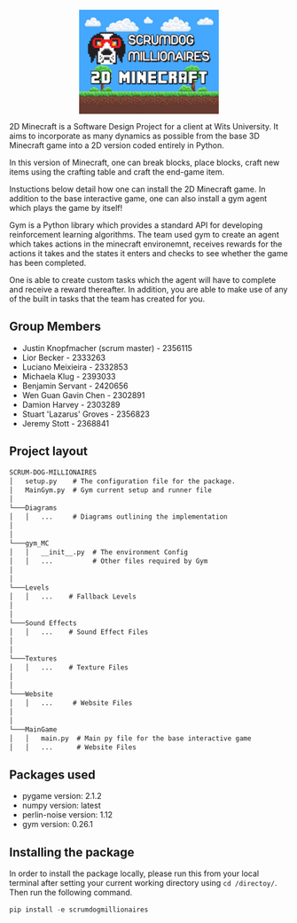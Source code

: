 <!---
<img src="assets/fullLogo.jpg" alt="FullLogo" width="400" style="
  display: block;
  margin-left: auto;
  margin-right: auto;
  width: 50%;"/>
-->
<img src="assets/Logo_Background.jpg" alt="FullLogo" width="400" 
style="
  display: block;
  margin-left: auto;
  margin-right: auto;
  width: 50%;"/>

2D Minecraft is a Software Design Project for a client at Wits University. It aims to incorporate as many dynamics as possible from the base 3D Minecraft game into a 2D version coded entirely in Python. 

In this version of Minecraft, one can break blocks, place blocks, craft new items using the crafting table and craft the end-game item.

Instuctions below detail how one can install the 2D Minecraft game. In addition to the base interactive game, one can also install a gym agent which plays the game by itself!

Gym is a Python library which provides a standard API for developing reinforcement learning algorithms. The team used gym to create an agent which takes actions in the minecraft environemnt, receives rewards for the actions it takes and the states it enters and checks to see whether the game has been completed.

One is able to create custom tasks which the agent will have to complete and receive a reward thereafter. 
In addition, you are able to make use of any of the built in tasks that the team has created for you. 



<!--- Add in info about Jim & Michael (our lord and savior) here  -->

## Group Members
* Justin Knopfmacher (scrum master) - 2356115
* Lior Becker - 2333263
* Luciano Meixieira - 2332853
* Michaela Klug - 2393033
* Benjamin Servant - 2420656
* Wen Guan Gavin Chen - 2302891
* Damion Harvey - 2303289
* Stuart 'Lazarus' Groves - 2356823
* Jeremy Stott - 2368841

## Project layout
```
SCRUM-DOG-MILLIONAIRES
│   setup.py    # The configuration file for the package.  
│   MainGym.py  # Gym current setup and runner file
│
└───Diagrams
│   │   ...     # Diagrams outlining the implementation
│   
│   
└───gym_MC
│   │   __init__.py  # The environment Config
│   │   ...          # Other files required by Gym
│
│  
└───Levels
│   │   ...    # Fallback Levels
│
│
└───Sound Effects
│   │   ...    # Sound Effect Files
│
│
└───Textures
│   │   ...    # Texture Files
│
│
└───Website
│   │   ...     # Website Files
│
│
└───MainGame
│   │   main.py  # Main py file for the base interactive game
│   │   ...      # Website Files
```

## Packages used
* pygame version: 2.1.2
* numpy version: latest
* perlin-noise version: 1.12
* gym version: 0.26.1



## Installing the package 
In order to install the package locally, please run this from your local terminal after setting your current working directory using `cd /directoy/`. Then run the following command.
```py
pip install -e scrumdogmillionaires
```


